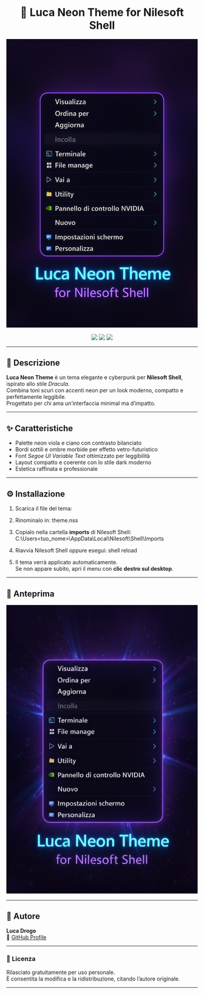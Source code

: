 <h1 align="center">🎯 Luca Neon Theme for Nilesoft Shell</h1>

<p align="center">
  <img src="Preview.png" alt="Luca Neon Theme Preview" width="700">
</p>

<p align="center">
  <img src="https://img.shields.io/badge/Version-1.0-blueviolet?style=for-the-badge">
  <img src="https://img.shields.io/badge/Compatible-Nilesoft%20Shell%201.9%2B-brightgreen?style=for-the-badge">
  <img src="https://img.shields.io/badge/Theme-Dark%20Neon-blue?style=for-the-badge">
</p>

---

## 🧩 Descrizione
**Luca Neon Theme** è un tema elegante e cyberpunk per **Nilesoft Shell**, ispirato allo stile *Dracula*.  
Combina toni scuri con accenti neon per un look moderno, compatto e perfettamente leggibile.  
Progettato per chi ama un’interfaccia minimal ma d’impatto.

---

## ✨ Caratteristiche
- Palette neon viola e ciano con contrasto bilanciato  
- Bordi sottili e ombre morbide per effetto vetro-futuristico  
- Font *Segoe UI Variable Text* ottimizzato per leggibilità  
- Layout compatto e coerente con lo stile dark moderno  
- Estetica raffinata e professionale

---

## ⚙️ Installazione

1. Scarica il file del tema:

2. Rinominalo in: theme.nss

3. Copialo nella cartella **imports** di Nilesoft Shell: C:\Users<tuo_nome>\AppData\Local\Nilesoft\Shell\Imports

4. Riavvia Nilesoft Shell oppure esegui: shell reload

5. Il tema verrà applicato automaticamente.  
Se non appare subito, apri il menu con **clic destro sul desktop**.

---

## 📸 Anteprima
<p align="center">
<img src="Preview2.png" alt="Anteprima Luca Neon Theme" width="700">
</p>

---

## 👤 Autore
**Luca Drogo**  
🔗 [GitHub Profile](https://github.com/Luca1234105)

---

### 📄 Licenza
Rilasciato gratuitamente per uso personale.  
È consentita la modifica e la ridistribuzione, citando l’autore originale.

---


